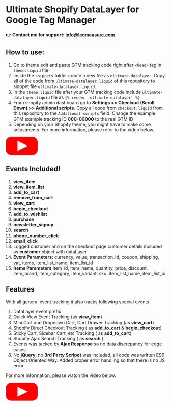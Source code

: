 # Ultimate Shopify DataLayer for Google Tag Manager
**👉 Contact me for support: info@leomeasure.com** 

## How to use: 
1. Go to theme edit and paste GTM tracking code right after `<head>` tag in `theme.liquid` file
2. Inside the `snippets` folder create a new file as `ultimate-datalayer`. Copy all of the code from `ultimate-datalayer.liquid` of this repository to sinppet file `ultimate-datalayer.liquid`.
3. In the `theme.liquid` file after your GTM tracking code include `ultimate-datalayer.liquid` file as `{% render 'ultimate-datalayer' %}`
4. From shopify admin dashboard go to **Settings >> Checkout (Scroll Down) >> Additional scripts**. Copy all code from `checkout.liquid` from this repository to the  `Additional scripts` field. Change the example GTM example tracking ID **000-00000** to the real GTM ID
5. Depending on your Shopify theme, you might have to make some adjustments. For more information, please refer to the video below.

<a href="https://youtu.be/98w-kEKLICQ" target="_blank"><img src="images/play-png.png" width="100"/></a>
### 


## Events Included! ##
1. **view_item**
2. **view_item_list**
3. **add_to_cart**
4. **remove_from_cart**
5. **view_cart**
6. **begin_checkout**
7. **add_to_wishlist**
8. **purchase**
9. **newsletter_signup**
10. **search**
11. **phone_number_click**
12. **email_click**
13. Logged customer and on the checkout page customer details included as **customer** object with dataLayer
14. **Event Parameters:** currency, value, transaction_id, coupon, shipping, vat, items, item_list_name, item_list_id
15. **Items Parameters** item_id, item_name, quantity, price, discount, item_brand, item_category, item_variant, sku, item_list_name, item_list_id

## Features ##
With all general event tracking it also tracks following special events 
1. DataLayer event prefix
2. Quick View Event Tracking (as **view_item**)
3. Mini Cart and Dropdown Cart, Cart Drawer Tracking (as **view_cart**)
4. Shopify Direct Checkout Tracking ( as **add_to_cart** & **begin_checkout**)
5. Sticky Cart, Sidebar Cart, etc Tracking ( as **add_to_cart**)
6. Shopify Ajax Search Tracking ( as **search** )
7. Events was tacked by **Ajax Response** so no data discrepancy for edge cases
8. No **jQuery**, no **3rd Party Scripet** was included, all code was written ES6 Object Oriented Way. Added proper error handling so that there is no JS error


For more information, please watch the video below.

<a href="https://youtu.be/98w-kEKLICQ" target="_blank"><img src="images/play-png.png" width="100"/></a>

